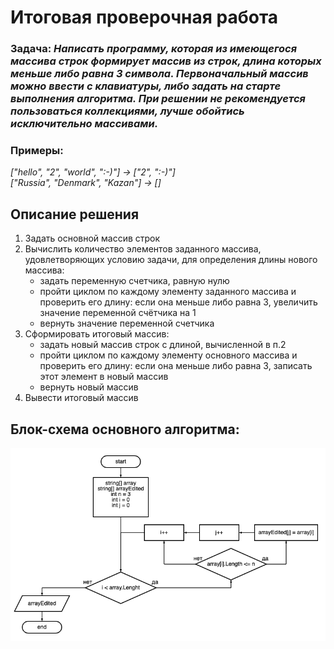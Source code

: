 # Итоговая проверочная работа

### __Задача__: *Написать программу, которая из имеющегося массива строк формирует массив из строк, длина которых меньше либо равна 3 символа. Первоначальный массив можно ввести с клавиатуры, либо задать на старте выполнения алгоритма. При решении не рекомендуется пользоваться коллекциями, лучше обойтись исключительно массивами.*
### __Примеры:__ 
*["hello", "2", "world", ":-)"] -> ["2", ":-)"]  
["Russia", "Denmark", "Kazan"] -> []*

## Описание решения
1. Задать основной массив строк
2. Вычислить количество элементов заданного массива, удовлетворяющих условию задачи, для определения длины нового массива:
    * задать переменную счетчика, равную нулю
    * пройти циклом по каждому элементу заданного массива и проверить его длину: если она меньше либо равна 3, увеличить значение переменной счётчика на 1
    * вернуть значение переменной счетчика
3. Сформировать итоговый массив:
    * задать новый массив строк с длиной, вычисленной в п.2
    * пройти циклом по каждому элементу основного массива и проверить его длину: если она меньше либо равна 3, записать этот элемент в новый массив
    * вернуть новый массив
4. Вывести итоговый массив

## Блок-схема основного алгоритма:
![block-diagram](diagram/diagram.png)